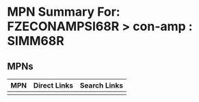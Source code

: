 



# MPN Summary For: FZECONAMPSI68R > con-amp : SIMM68R

## MPNs
  

|MPN|Direct Links|Search Links|
| :--- | :--- | :--- |
||||
